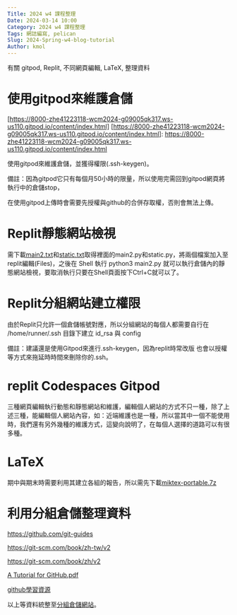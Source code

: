 ```yaml
---
Title: 2024 w4 課程整理
Date: 2024-03-14 10:00
Category: 2024 w4 課程整理
Tags: 網誌編寫, pelican
Slug: 2024-Spring-w4-blog-tutorial
Author: kmol
---
```


有關 gitpod, Replit, 不同網頁編輯, LaTeX, 整理資料

<!-- PELICAN_END_SUMMARY -->

# 使用gitpod來維護倉儲
[https://8000-zhe41223118-wcm2024-g09005qk317.ws-us110.gitpod.io/content/index.html] 
[https://8000-zhe41223118-wcm2024-g09005qk317.ws-us110.gitpod.io/content/index.html]: https://8000-zhe41223118-wcm2024-g09005qk317.ws-us110.gitpod.io/content/index.html

使用gitpod來維護倉儲，並獲得權限(.ssh-keygen)。

備註：因為gitpod它只有每個月50小時的限量，所以使用完需回到gitpod網頁將執行中的倉儲stop，

在使用gitpod上傳時會需要先授權與github的合併存取權，否則會無法上傳。
# Replit靜態網站檢視
需下載<a href="https://zhe41223118.github.io/wcm2024/downloads/main2.txt">main2.txt</a>和<a href="https://zhe41223118.github.io/wcm2024/downloads/static.txt">static.txt</a>取得裡面的main2.py和static.py，將兩個檔案加入至replit編輯(Files)，之後在 Shell 執行 python3 main2.py 就可以執行倉儲內的靜態網站檢視，要取消執行只要在Shell頁面按下Ctrl+C就可以了。

# Replit分組網站建立權限
由於Replit只允許一個倉儲帳號對應，所以分組網站的每個人都需要自行在 /home/runner/.ssh 目錄下建立 id_rsa 與 config

備註：建議還是使用Gitpod來進行.ssh-keygen，因為replit時常改版 也會以授權等方式來拖延時時間來刪除你的.ssh。

# replit Codespaces Gitpod

三種網頁編輯執行動態和靜態網站和維護，編輯個人網站的方式不只一種，除了上述三種，能編輯個人網站內容，如：近端維護也是一種，所以當其中一個不能使用時，我們還有另外幾種的維護方式，這變向說明了，在每個人選擇的道路可以有很多種。

# LaTeX
期中與期末時需要利用其建立各組的報告，所以需先下載<a href="https://nfuedu-my.sharepoint.com/personal/41223118_nfu_edu_tw/_layouts/15/onedrive.aspx?id=%2Fpersonal%2F41223118%5Fnfu%5Fedu%5Ftw%2FDocuments%2Fmiktex%2Dportable%2E7z&parent=%2Fpersonal%2F41223118%5Fnfu%5Fedu%5Ftw%2FDocuments&ga=1">miktex-portable.7z</a>

# 利用分組倉儲整理資料
<a href="https://github.com/git-guides">https://github.com/git-guides</a>

<a href="[https://github.com/git-guides](https://git-scm.com/book/zh-tw/v2)">https://git-scm.com/book/zh-tw/v2</a>

<a href="https://git-scm.com/book/zh/v2">https://git-scm.com/book/zh/v2</a>

<a href="https://nfuedu-my.sharepoint.com/personal/41223118_nfu_edu_tw/_layouts/15/onedrive.aspx?id=%2Fpersonal%2F41223118%5Fnfu%5Fedu%5Ftw%2FDocuments%2FA%20Tutorial%20for%20GitHub%2Epdf&parent=%2Fpersonal%2F41223118%5Fnfu%5Fedu%5Ftw%2FDocuments&ga=1">A Tutorial for GitHub.pdf</a>

<a href="https://docs.github.com/en/get-started/start-your-journey/git-and-github-learning-resources">github學習資源</a>

以上等資料統整至<a href="https://mdewcm2024.github.io/1a-ag4/content/Git%20Tutorial.html">分組倉儲網站</a>。
